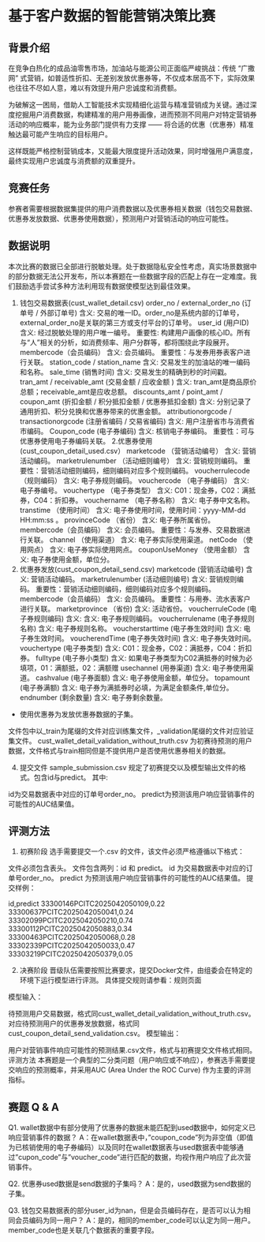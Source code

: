 # 基于客户数据的智能营销决策比赛

## 背景介绍
在竞争白热化的成品油零售市场，加油站与能源公司正面临严峻挑战：传统 “广撒网” 式营销，如普适性折扣、无差别发放优惠券等，不仅成本居高不下，实际效果也往往不尽如人意，难以有效提升用户忠诚度和消费额。
 
为破解这一困局，借助人工智能技术实现精细化运营与精准营销成为关键。通过深度挖掘用户消费数据，构建精准的用户用券画像，进而预测不同用户对特定营销券活动的响应概率，能为业务部门提供有力支撑 —— 将合适的优惠（优惠券）精准触达最可能产生响应的目标用户。
 
这样既能严格控制营销成本，又能最大限度提升活动效果，同时增强用户满意度，最终实现用户忠诚度与消费额的双重提升。

## 竞赛任务
参赛者需要根据数据集提供的用户消费数据以及优惠券相关数据（钱包交易数据、优惠券发放数据、优惠券使用数据），预测用户对营销活动的响应可能性。

## 数据说明
本次比赛的数据已全部进行脱敏处理。处于数据隐私安全性考虑，真实场景数据中的部分数据无法公开发布，所以本赛题在一些数据字段的匹配上存在一定难度。我们鼓励选手尝试多种方法利用现有数据使模型达到最佳效果。

1. 钱包交易数据表(cust_wallet_detail.csv)
order_no / external_order_no (订单号 / 外部订单号)
含义: 交易的唯一ID。order_no是系统内部的订单号，external_order_no是关联的第三方或支付平台的订单号。
user_id (用户ID)
含义: 经过脱敏处理的用户唯一编号。
重要性: 构建用户画像的核心ID。所有与“人”相关的分析，如消费频率、用户分群等，都将围绕此字段展开。
membercode（会员编码）
含义: 会员编码。
重要性：与发券用券表客户进行关联。
station_code / station_name
含义: 交易发生的加油站的唯一编码和名称。
sale_time (销售时间)
含义: 交易发生的精确到秒的时间戳。
tran_amt / receivable_amt (交易金额 / 应收金额 )
含义: tran_amt是商品原价总额；receivable_amt是应收总额。
discounts_amt / point_amt / coupon_amt (折扣金额 / 积分抵扣金额 / 优惠券抵扣金额)
含义: 分别记录了通用折扣、积分兑换和优惠券带来的优惠金额。
attributionorgcode / transactionorgcode (注册省编码 / 交易省编码)
含义: 用户注册省市与消费省市编码。
Coupon_code (电子券编码)
含义: 核销电子券编码。
重要性：可与优惠券使用电子券编码关联。
2.优惠券使用(cust_coupon_detail_used.csv）
marketcode （营销活动编号）
含义: 营销活动编码。
marketrulenumber （活动细则编号）
含义: 营销规则编码。
重要性：营销活动细则编码，细则编码对应多个规则编码。
voucherrulecode （规则编码）
含义: 电子券规则编码。
vouchercode （电子券编码）
含义: 电子券编号。
vouchertype （电子券类型）
含义: C01：现金券，C02：满抵券，C04：折扣券。
vouchername （电子券名称）
含义: 电子券中文名称。
transtime （使用时间）
含义: 电子券使用时间，使用时间：yyyy-MM-dd HH:mm:ss 。
provinceCode （省份）
含义: 电子券所属省份。
membercode（会员编码）
含义: 会员编码。
重要性：与发券、交易数据进行关联。
channel （使用渠道）
含义: 电子券实际使用渠道。
netCode （使用网点）
含义: 电子券实际使用网点。
couponUseMoney （使用金额）
含义: 电子券使用金额，单位分。
3. 优惠券发放(cust_coupon_detail_send.csv)
marketcode (营销活动编号)
含义: 营销活动编码。
marketrulenumber (活动细则编号)
含义: 营销规则编码。
重要性：营销活动细则编码，细则编码对应多个规则编码。
membercode（会员编码）
含义: 会员编码。
重要性：与用券、流水表客户进行关联。
marketprovince （省份)
含义: 活动省份。
voucherruleCode (电子券规则编码)
含义: 含义: 电子券规则编码。
voucherrulename (电子券规则名称)
含义: 电子券规则名称。
voucherstarttime (电子券生效时间)
含义: 电子券生效时间。
voucherendTime (电子券失效时间)
含义: 电子券失效时间。
vouchertype (电子券类型)
含义: C01：现金券，C02：满抵券，C04：折扣券。
fulltype (电子券小类型)
含义: 如果电子券类型为C02满抵券的时候为必填项，01：满额抵，02：满额赠
usechannel (用券渠道)
含义: 电子券使用渠道。
cashvalue (电子券面额)
含义: 电子券使用金额，单位分。
topamount (电子券满额)
含义: 电子券为满抵券时必填，为满足金额条件,单位分。
endnumber (剩余数量)
含义: 电子券剩余数量。
* 使用优惠券为发放优惠券数据的子集。

文件包中以_train为尾缀的文件对应训练集文件，_validation尾缀的文件对应验证集文件。
cust_wallet_detail_validation_without_truth.csv 为初赛待预测的用户数据，文件格式与train相同但是不提供用户是否使用优惠券相关的数据。

4. 提交文件 sample_submission.csv
规定了初赛提交以及模型输出文件的格式。包含id与predict。
其中:

id为交易数据表中对应的订单号order_no。
predict为预测该用户响应营销事件的可能性的AUC结果值。

## 评测方法
1. 初赛阶段
选手需要提交一个.csv 的文件，该文件必须严格遵循以下格式：

文件必须包含表头。
文件包含两列：id 和 predict。
id 为交易数据表中对应的订单号order_no。
predict 为预测该用户响应营销事件的可能性的AUC结果值。
提交样例：

id,predict
33300146PCITC2025042050109,0.22
33300637PCITC2025042050041,0.24
33302099PCITC2025042050210,0.74
33300112PCITC2025042050883,0.34
33300463PCITC2025042050068,0.28
33302339PCITC2025042050033,0.47
33303219PCITC2025042050379,0.05

2. 决赛阶段
晋级队伍需要按照比赛要求，提交Docker文件，由组委会在特定的环境下运行模型进行评测。
具体提交规则请参看：规则页面

模型输入：

待预测用户交易数据，格式同cust_wallet_detail_validation_without_truth.csv。
对应待预测用户的优惠券发放数据，格式同cust_coupon_detail_send_validation.csv。
模型输出：

用户对营销事件响应可能性的预测结果.csv文件，格式与初赛提交文件格式相同。
评测方法
本赛题是一个典型的二分类问题（用户响应或不响应），参赛选手需要提交响应的预测概率，并采用AUC (Area Under the ROC Curve) 作为主要的评测指标。

## 赛题 Q & A
Q1. wallet数据中有部分使用了优惠券的数据未能匹配到used数据中，如何定义已响应营销事件的数据？
A：在wallet数据表中，”coupon_code”列为非空值（即值为已核销使用的电子券编码）以及同时在wallet数据表与used数据表中能够通过”cupon_code”与”voucher_code”进行匹配的数据，均视作用户响应了此次营销事件。

Q2. 优惠券used数据是send数据的子集吗？
A：是的，used数据为send数据的子集。

Q3. 钱包交易数据表的部分user_id为nan，但是会员编码存在，是否可以认为相同会员编码为同一用户？
A：是的，相同的member_code可以认定为同一用户。member_code也是关联几个数据表的重要字段。